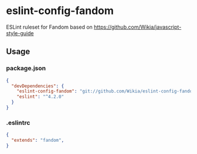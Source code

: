 # eslint-config-fandom
ESLint ruleset for Fandom based on https://github.com/Wikia/javascript-style-guide

## Usage

### package.json
```json
{
  "devDependencies": {
    "eslint-config-fandom": "git://github.com/Wikia/eslint-config-fandom.git#1.1.0",
    "eslint": "^4.2.0"
  }
}
```

### .eslintrc
```json
{
  "extends": "fandom",
}
```
